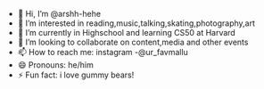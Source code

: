 - 👋 Hi, I’m @arshh-hehe
- 👀 I’m interested in reading,music,talking,skating,photography,art
- 🌱 I’m currently in Highschool and learning CS50 at Harvard
- 💞️ I’m looking to collaborate on content,media and other events
- 📫 How to reach me: instagram -@ur_favmallu 
- 😄 Pronouns: he/him
- ⚡ Fun fact: i love gummy bears!

<!---
arshh-hehe/arshh-hehe is a ✨ special ✨ repository because its `README.md` (this file) appears on your GitHub profile.
You can click the Preview link to take a look at your changes.
--->
